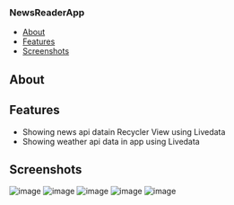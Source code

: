 ### NewsReaderApp

* [About](#about)
* [Features](#features)
* [Screenshots](#screenshots)

## About

## Features

* Showing news api datain Recycler View using Livedata
* Showing weather api data in app using Livedata

## Screenshots

![image](../screenshot/image1.png)
![image](../screenshot/image2.png)
![image](../screenshot/image3.png)
![image](../screenshot/image4.png)
![image](../screenshot/image5.png)


